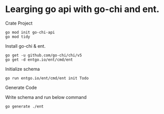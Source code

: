 # Learging go api with go-chi and ent.

Crate Project

```shell
go mod init go-chi-api
go mod tidy
```

Install go-chi & ent.

```shell
go get -u github.com/go-chi/chi/v5
go get -d entgo.io/ent/cmd/ent
```

Initialize schema

```shell
go run entgo.io/ent/cmd/ent init Todo
```

Generate Code

Write schema and run below command

```shell
go generate ./ent
```
